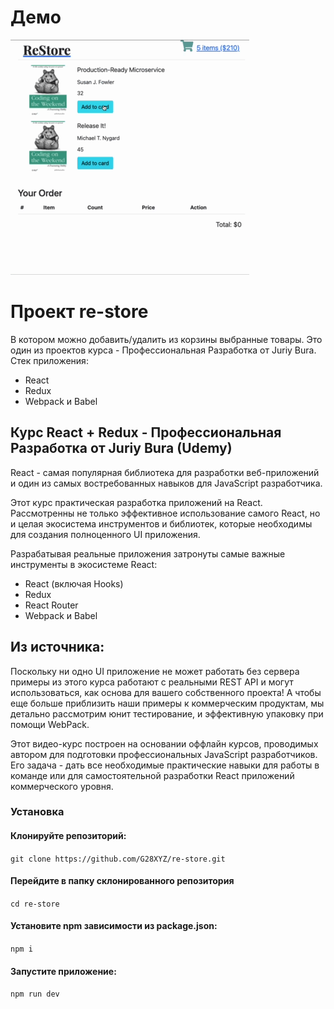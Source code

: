 # Демо

<img src="https://github.com/G28XYZ/G28XYZ/blob/main/images/demo%20re-store.gif" alt="re-store">

# Проект re-store

В котором можно добавить/удалить из корзины выбранные товары. Это один из проектов курса - Профессиональная Разработка от Juriy Bura.
Стек приложения:
<ul>
  <li>React</li>
  <li>Redux</li>
  <li>Webpack и Babel</li>
</ul>

## Курс React + Redux - Профессиональная Разработка от Juriy Bura (Udemy)

React - самая популярная библиотека для разработки веб-приложений и один из самых востребованных навыков для JavaScript разработчика.

Этот курс практическая разработка приложений на React. Рассмотренны не только эффективное использование самого React, но и целая экосистема инструментов и библиотек, которые необходимы для создания полноценного UI приложения.

Разрабатывая реальные приложения затронуты самые важные инструменты в экосистеме React:

<ul>
  <li>React (включая Hooks)</li>
  <li>Redux</li>
  <li>React Router</li>
  <li>Webpack и Babel</li>
</ul>

## Из источника:

Поскольку ни одно UI приложение не может работать без сервера примеры из этого курса работают с реальными REST API и могут использоваться, как основа для вашего собственного проекта! А чтобы еще больше приблизить наши примеры к коммерческим продуктам, мы детально рассмотрим юнит тестирование, и эффективную упаковку при помощи WebPack.

Этот видео-курс построен на основании оффлайн курсов, проводимых автором для подготовки профессиональных JavaScript  разработчиков. Его задача - дать все необходимые практические навыки для работы в команде или для самостоятельной разработки React приложений коммерческого уровня.

### Установка

#### Клонируйте репозиторий:
`git clone https://github.com/G28XYZ/re-store.git`


#### Перейдите в папку склонированного репозитория
`cd re-store`

#### Установите npm зависимости из package.json:
`npm i`

#### Запустите приложение:
`npm run dev`

